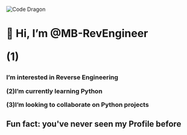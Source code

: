 ![Code Dragon](https://github.com/user-attachments/assets/f2d26c60-5085-4f60-b271-41b7252012e9)

<h1>👋 Hi, I’m @MB-RevEngineer

(1)<h3>I’m interested in Reverse Engineering <br>


(2)I’m currently learning Python


(3)I’m looking to collaborate on Python projects


<h2>Fun fact: you've never seen my Profile before

<!---
MB-RevEngineer/MB-RevEngineer is a ✨ special ✨ repository because its `README.md` (this file) appears on your GitHub profile.
You can click the Preview link to take a look at your changes.
--->
